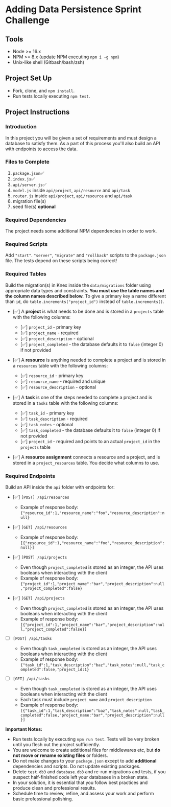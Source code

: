 # Adding Data Persistence Sprint Challenge

## Tools

- Node >= 16.x
- NPM >= 8.x (update NPM executing `npm i -g npm`)
- Unix-like shell (Gitbash/bash/zsh)

## Project Set Up

- Fork, clone, and `npm install`.
- Run tests locally executing `npm test`.

## Project Instructions

### Introduction

In this project you will be given a set of requirements and must design a database to satisfy them. As a part of this process you'll also build an API with endpoints to access the data.

### Files to Complete

1. `package.json`✅
2. `index.js`✅
3. `api/server.js`✅
4. `model.js` inside `api/project`, `api/resource` and `api/task`
5. `router.js` inside `api/project`, `api/resource` and `api/task`
6. migration file(s)
7. seed file(s) **optional**

### Required Dependencies

The project needs some additional NPM dependencies in order to work.

### Required Scripts

Add `"start"`. `"server"`, `"migrate"` and `"rollback"` scripts to the `package.json` file. The tests depend on these scripts being correct!

### Required Tables

Build the migration(s) in Knex inside the `data/migrations` folder using appropriate data types and constraints. **You must use the table names and the column names described below.** To give a primary key a name different than `id`, do `table.increments("project_id")` instead of `table.increments()`.

- [✅] A **project** is what needs to be done and is stored in a `projects` table with the following columns:

  - [✅] `project_id` - primary key
  - [✅] `project_name` - required
  - [✅] `project_description` - optional
  - [✅] `project_completed` - the database defaults it to `false` (integer 0) if not provided

- [✅] A **resource** is anything needed to complete a project and is stored in a `resources` table with the following columns:

  - [✅] `resource_id` - primary key
  - [✅] `resource_name` - required and unique
  - [✅] `resource_description` - optional

- [✅] A **task** is one of the steps needed to complete a project and is stored in a `tasks` table with the following columns:

  - [✅] `task_id` - primary key
  - [✅] `task_description` - required
  - [✅] `task_notes` - optional
  - [✅] `task_completed` - the database defaults it to `false` (integer 0) if not provided
  - [✅] `project_id` - required and points to an actual `project_id` in the `projects` table

- [✅] A **resource assignment** connects a resource and a project, and is stored in a `project_resources` table. You decide what columns to use.

### Required Endpoints

Build an API inside the `api` folder with endpoints for:

- [✅] `[POST] /api/resources`
  - Example of response body: `{"resource_id":1,"resource_name":"foo","resource_description":null}`

- [✅] `[GET] /api/resources`
  - Example of response body: `[{"resource_id":1,"resource_name":"foo","resource_description":null}]`

- [✅] `[POST] /api/projects`
  - Even though `project_completed` is stored as an integer, the API uses booleans when interacting with the client
  - Example of response body: `{"project_id":1,"project_name":"bar","project_description":null,"project_completed":false}`

- [✅] `[GET] /api/projects`
  - Even though `project_completed` is stored as an integer, the API uses booleans when interacting with the client
  - Example of response body: `[{"project_id":1,"project_name":"bar","project_description":null,"project_completed":false}]`

- [ ] `[POST] /api/tasks`
  - Even though `task_completed` is stored as an integer, the API uses booleans when interacting with the client
  - Example of response body: `{"task_id":1,"task_description":"baz","task_notes":null,"task_completed":false,"project_id:1}`

- [ ] `[GET] /api/tasks`
  - Even though `task_completed` is stored as an integer, the API uses booleans when interacting with the client
  - Each task must include `project_name` and `project_description`
  - Example of response body: `[{"task_id":1,"task_description":"baz","task_notes":null,"task_completed":false,"project_name:"bar","project_description":null}]`

**Important Notes:**

- Run tests locally by executing `npm run test`. Tests will be very broken until you flesh out the project sufficiently.
- You are welcome to create additional files for middlewares etc, but **do not move or rename existing files** or folders.
- Do not make changes to your `package.json` except to add **additional** dependencies and scripts. Do not update existing packages.
- Delete `test.db3` and `database.db3` and re-run migrations and tests, if you suspect half-finished code left your databases in a broken state.
- In your solution, it is essential that you follow best practices and produce clean and professional results.
- Schedule time to review, refine, and assess your work and perform basic professional polishing.
